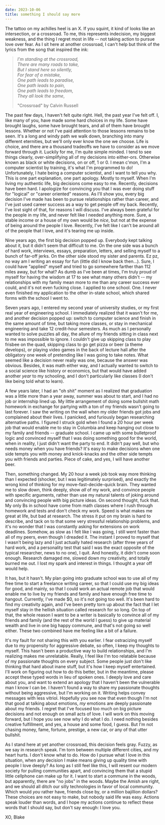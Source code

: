 ```yaml
---
date: 2023-10-06
title: something I should say more
---
```

The tattoo on my achilles heel is an X. If you squint, it kind of looks like an intersection, or a crossroad. To me, this represents indecision, my biggest weakness, and the thing I regret most in life -- not taking action to pursue love over fear. As I sit here at another crossroad, I can't help but think of the lyrics from the song that inspired the ink:

> *I'm standing at the crossroad,  
> There are many roads to take,  
> But I stand here so silently,  
> For fear of a mistake,  
> One path leads to paradise,  
> One path leads to pain,  
> One path leads to freedom,  
> They all look the same*,  
> 
> "Crossroad" by Calvin Russell

The past few days, I haven't felt quite right. Hell, the past year I've felt off. I, like many of you, have made some hard choices in my life. Some have brought laughs, some have brought tears, and all of them have brought lessons. Whether or not I've paid attention to those lessons remains to be seen. It's a long and windy path we walk down, branching into many different eternities, but we'll only ever know the one we choose. Life is choice, and there are a thousand tradeoffs we have to consider as we move forward through it. Luckily for me, I'm quite simple minded. I tend to see things clearly, over-simplifying all of my decisions into either-ors. Otherwise known as black or white decisions, on or off, 1 or 0. I mean c'mon, I'm a computer scientist by training, it's what I'm programmed to do! Unfortunately, I hate being a computer scientist, and I want to tell you why. This is one part explanation, one part apology. Mostly to myself. When I'm living my authentic life, big decisions come easy to me. Recently, decisions have been hard. I apologize for convincing you that I was ever doing stuff for "logical" or "career oriented" reasons. As I'll show you, every big decision I've made has been to pursue relationships rather than career, and I've just used career success as a way to get people off my back. Recently, I've lost sight of that, for reasons I will discuss. I've always been grateful for the people in my life, and never felt like I needed anything more. Sure, a stable income or a house of my own would be *nice*, but not at the expense of being around the people I love. Recently, I've felt like I can't be around all of the people that I love, and it's tearing me up inside.

Nine years ago, the first big decision popped up. Everybody kept talking about it, but it didn't seem that difficult to me. On the one side was a bunch of hard work, interviews, essays, preparation, letters, and selling myself to a bunch of far-off jerks. On the other side stood my sister and parents. Ez pz, no way am I writing an essay for fun (little did I know back then...). Sure, I could have "applied" myself and tried to go somewhere farther than 112 miles away, but for what? As dumb as I've been at times, I'm truly proud of myself for having the wisdom at 17 to see what many others didn't -- my relationships with my family mean more to me than any career success ever could, and it's not even fucking close. I applied to one school. One. I never even finished my application to the other in-state school, which shared forms with the school I went to.

Seven years ago, I entered my second year of university studies, or my first real year of engineering school. I immediately realized that it wasn't for me, and another decision popped up: switch to computer science and finish in the same amount of time, but taking more classes, or stay in mechanical engineering and take 12 credit-hour semesters. As much as I personally wanted to solve puzzles all day, the allure of my friends sitting in class next to me was impossible to ignore. I couldn't give up skipping class to play frisbee on the quad, skipping class to go get pizza or beer (a theme develops), or playing video games in the back of lecture hall after the obligatory one week of pretending like I was going to take notes. What seemed like a decision never really was one, because the answer was obvious. Besides, it was math either way, and I actually wanted to switch to a social science like history or economics, but that would have added another *year* to my schooling, and I don't particularly like classes (I don't like being told what to learn).

A few years later, I had an "oh shit" moment as I realized that graduation was a little more than a year away, summer was about to start, and I had no job or internship lined up. My little arrangement of doing some bullshit math homework in exchange for partying with a ton of my friends wasn't going to last forever. I saw the writing on the wall when my older friends got jobs and complained about their lives. I panicked, and furiously began researching alternative paths. I figured I struck gold when I found a 20 hour per week job that would enable me to stay in Columbia and keep hanging out close to my family and friends -- graduate school. I came up with some bulletproof logic and convinced myself that I was doing something good for the world, when in reality, I just didn't want the party to end. It didn't pay well, but who needs money when you have friends? It's easy to make decisions when one side tempts you with money and knick-knacks and the other side tempts you with friends and parties. Piece of cake, and yes, I will have another beer.

Then, something changed. My 20 hour a week job took way more thinking than I expected (shocker, but I was legitimately surprised), and exactly the wrong kind of thinking for my move-fast-decide-quick brain. They wanted me to slow down, think deeply, show *all* of my work, and convince people with specific arguments, rather than use my natural talents of joking around and convincing people with big picture ideas. On second thought, fuck that. My only Bs in school have come from math classes where I rush through homework and tests and don't check my work. Speed is what makes me great at life, but bad at research. The stress it put on my brain is hard to describe, and tack on to that some very stressful relationship problems, and it's no wonder that I was constantly asking for extensions on work deadlines. Somehow, as slow as I felt like I was going, I still went faster than all of my peers, even though I dreaded it. The instant I proved to myself that I wasn't being lazy and I just actually hated research (after three years of hard work, and a personality test that said I was the exact opposite of the typical researcher, news to no one), I quit. And honestly, it didn't come soon enough. Research damaged me, slowed down my creativity, and totally burned me out. I lost my spark and interest in things. I thought a year off would help.

It has, but it hasn't. My plan going into graduate school was to use all of my free time to start a freelance writing career, so that I could use my big ideas for good, and mainly, so that I could work an actual remote job that would enable me to live by my friends and family and have enough free time to hangout. Currently, I've made $0, so it's not going too well. It's been hard to find my creativity again, and I've been pretty torn up about the fact that I let myself stay in the hellish situation called research for so long. On top of that, the whole reason I want to be a writer is basically to convince all of my friends and family (and the rest of the world I guess) to give up material wealth and live in one big happy commune, and that's not going so well either. These two combined have me feeling like a bit of a failure.

It's my fault for not sharing this with you earlier. I fear ostracizing myself due to my propensity for aggressive debate, so often, I keep my thoughts to myself. This hasn't been a productive way to build relationships, and I'm realizing makes me unrelatable. Really, I feel like I'm too relatable because of my passionate thoughts on every subject. Some people just don't like thinking that hard about inane stuff, but it's how I keep myself entertained. I'll work on figuring out how to do this better, but in the meantime, please accept these typed words in lieu of spoken ones. I deeply love and care about you, and want to extend an apology that I haven't been the vulnerable man I know I can be. I haven't found a way to share my passionate thoughts without being aggressive, but I'm working on it. Writing helps convey messages with less vitriol. Hopefully you see now that even though I'm not that good at talking about emotions, *my* emotions are deeply passionate about my friends. I regret that I've focused too much on big picture decisions and not enough on small acts of love. I will work on this moving forward, but I hope you see now why I do what I do. I need nothing besides creative fulfillment, and yes, a house and some food, I guess. But I'm not chasing money, fame, fortune, prestige, a new car, or any of that utter bullshit.

As I stand here at yet another crossroad, this decision feels gray. Fuzzy, as we say in research speak. I'm torn between multiple different cities, and my heart hurts. I don't know what to do. How do I pursue what I love in this situation, when any decision I make means giving up quality time with people I love deeply? As long as I still feel like this, I will resent our modern society for pulling communities apart, and convincing them that a stupid little cellphone can make up for it. I want to start a commune in the woods, but apparently, there are "no jobs" in the woods. Maybe the Amish are right, and we should all ditch our silly technologies in favor of local community. Which would *you* rather have, friends close by, or a million bajillion dollars? These choices are not easy to make, but nobody said life was easy. Actions speak louder than words, and I hope my actions continue to reflect these words that I should say, but don't say enough: I love you.

XO, Blake